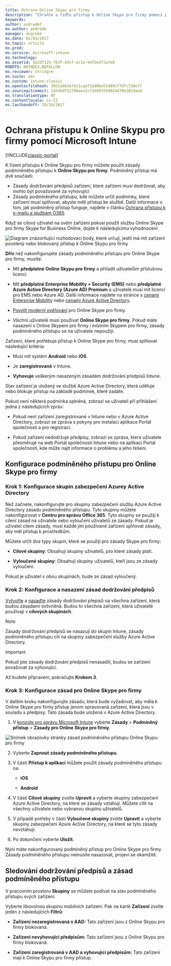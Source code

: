 ```yaml
---
title: Ochrana Online Skypu pro firmy
description: "Chraňte a řiďte přístup k Online Skypu pro firmy pomocí podmíněného přístupu."
keywords: 
author: andredm7
ms.author: andredm
manager: angrobe
ms.date: 01/03/2017
ms.topic: article
ms.prod: 
ms.service: microsoft-intune
ms.technology: 
ms.assetid: 1b2d7125-f63f-43cf-ac1e-94fbedf2a7e8
ROBOTS: NOINDEX,NOFOLLOW
ms.reviewer: chrisgre
ms.suite: ems
ms.custom: intune-classic
ms.openlocfilehash: 30d1abb3e7411cae73a98be51489cffdfc738e7f
ms.sourcegitcommit: 1a54bdf22786aea1cf1b497d54024470e1024aeb
ms.translationtype: HT
ms.contentlocale: cs-CZ
ms.lasthandoff: 10/10/2017
---
```

# <a name="protect-access-to-skype-for-business-online-with-microsoft-intune"></a>Ochrana přístupu k Online Skypu pro firmy pomocí Microsoft Intune

[!INCLUDE[classic-portal](../includes/classic-portal.md)]

K řízení přístupu k Online Skypu pro firmy můžete použít zásady podmíněného přístupu k **Online Skypu pro firmy**.
Podmíněný přístup má dvě součásti:
- Zásady dodržování předpisů zařízení, které zařízení musí dodržovat, aby mohlo být považované za vyhovující
- Zásady podmíněného přístupu, kde můžete určit podmínky, které zařízení musí splňovat, abyste měli přístup ke službě.
Další informace o tom, jak podmíněný přístup funguje, najdete v článku [Ochrana přístupu k e-mailu a službám O365](restrict-access-to-email-and-o365-services-with-microsoft-intune.md).

Když se cílový uživatel na svém zařízení pokusí použít službu Online Skype pro firmy Skype for Business Online, dojde k následujícímu vyhodnocení:

![Diagram znázorňující rozhodovací body, které určují, jestli má mít zařízení povolený nebo blokovaný přístup k Online Skypu pro firmy](../media/ConditionalAccess_SkypeforBusiness.png)

**Dřív** než nakonfigurujete zásady podmíněného přístupu pro Online Skype pro firmy, musíte:
- Mít **předplatné Online Skypu pro firmy**  a přiřadit uživatelům příslušnou licenci
- Mít **předplatné Enterprise Mobility + Security (EMS)** nebo **předplatné Azure Active Directory (Azure AD) Premium** a uživatelé musí mít licenci pro EMS nebo Azure AD. Další informace najdete na stránce s [cenami Enterprise Mobility](https://www.microsoft.com/cloud-platform/enterprise-mobility-pricing) nebo [cenami Azure Active Directory](https://azure.microsoft.com/pricing/details/active-directory/).

-   [Povolit moderní ověřování](/intune-classic/deploy-use/restrict-access-to-skype-for-business-online-with-microsoft-intune) pro Online Skype pro firmy.
-  Všichni uživatelé musí používat **Online Skype pro firmy**. Pokud máte nasazení s Online Skypem pro firmy i místním Skypem pro firmy, zásady podmíněného přístupu se na uživatele nepoužijí.

Zařízení, které potřebuje přístup k Online Skype pro firmy, musí splňovat následující kritéria:

-   Musí mít systém **Android** nebo **iOS**.

-   Je **zaregistrované** v Intune.

-   **Vyhovuje** veškerým nasazeným zásadám dodržování předpisů Intune.


Stav zařízení je uložený ve službě Azure Active Directory, která uděluje nebo blokuje přístup na základě podmínek, které zadáte.

Pokud není některá podmínka splněná, zobrazí se uživateli při přihlášení jedna z následujících zpráv:

-   Pokud není zařízení zaregistrované v Intune nebo v Azure Active Directory, zobrazí se zpráva s pokyny pro instalaci aplikace Portál společnosti a pro registraci.

-   Pokud zařízení nedodržuje předpisy, zobrazí se zpráva, která uživatele přesměruje na web Portál společnosti Intune nebo na aplikaci Portál společnosti, kde může najít informace o problému a jeho řešení.

## <a name="configure-conditional-access-for-skype-for-business-online"></a>Konfigurace podmíněného přístupu pro Online Skype pro firmy

### <a name="step-1-configure-azure-active-directory-security-groups"></a>Krok 1: Konfigurace skupin zabezpečení Azurey Active Directory
Než začnete, nakonfigurujte pro skupiny zabezpečení služby Azure Active Directory zásadu podmíněného přístupu. Tyto skupiny můžete nakonfigurovat v **Centru pro správu Office 365**. Tyto skupiny se použijí k cílení zásad na uživatele nebo vyloučení uživatelů ze zásady. Pokud je uživatel cílem zásady, musí každé jím používané zařízení splňovat zásady, aby měl přístup k prostředkům.

Můžete určit dva typy skupin, které se použijí pro zásady Skype pro firmy:

-   **Cílové skupiny**: Obsahují skupiny uživatelů, pro které zásady platí.

-   **Vyloučené skupiny**: Obsahují skupiny uživatelů, kteří jsou ze zásady vyloučení.

Pokud je uživatel v obou skupinách, bude ze zásad vyloučený.

### <a name="step-2-configure-and-deploy-a-compliance-policy"></a>Krok 2: Konfigurace a nasazení zásad dodržování předpisů
[Vytvořte](create-a-device-compliance-policy-in-microsoft-intune.md) a [nasaďte](deploy-and-monitor-a-device-compliance-policy-in-microsoft-intune.md) zásady dodržování přepisů na všechna zařízení, která budou zásadami ovlivněná. Budou to všechna zařízení, která uživatelé používají v **cílových skupinách**.

> [!NOTE]
> Zásady dodržování předpisů se nasazují do skupin Intune, zásady podmíněného přístupu cílí na skupiny zabezpečení služby Azure Active Directory.


> [!IMPORTANT]
> Pokud jste zásady dodržování předpisů nenasadili, budou se zařízení považovat za vyhovující.

Až budete připravení, pokračujte **Krokem 3**.

### <a name="step-3-configure-the-skype-for-business-online-policy"></a>Krok 3: Konfigurace zásad pro Online Skype pro firmy
V dalším kroku nakonfigurujte zásadu, která bude vyžadovat, aby měla k Online Skype pro firmy přístup jenom spravovaná zařízení, která jsou v souladu s předpisy. Tato zásada bude uložená v Azure Active Directory.

1.  V [konzole pro správu Microsoft Intune](https://manage.microsoft.com) vyberte **Zásady** > **Podmíněný přístup** > **Zásady pro Online Skype pro firmy**.

  ![Snímek obrazovky stránky zásad podmíněného přístupu Online Skypu pro firmy](./media/conditional_access_SFBPolicy.png)

2.  Vyberte **Zapnout zásady podmíněného přístupu**.

3.  V části **Přístup k aplikaci** můžete použít zásady podmíněného přístupu na:

    -   **iOS**

    -   **Android**

4.  V části **Cílové skupiny** zvolte **Upravit** a vyberte skupiny zabezpečení Azure Active Directory, na které se zásady vztahují. Můžete cílit na všechny uživatele nebo vybranou skupinu uživatelů.

5.  V případě potřeby v části **Vyloučené skupiny** zvolte **Upravit** a vyberte skupiny zabezpečení Azure Active Directory, na které se tyto zásady nevztahují.

6.  Po dokončení vyberte **Uložit**.

Nyní máte nakonfigurovaný podmíněný přístup pro Online Skype pro firmy Zásady podmíněného přístupu nemusíte nasazovat, projeví se okamžitě.


## <a name="monitor-the-compliance-and-conditional-access-policies"></a>Sledování dodržování předpisů a zásad podmíněného přístupu
V pracovním prostoru **Skupiny** se můžete podívat na stav podmíněného přístupu svých zařízení.

Vyberte libovolnou skupinu mobilních zařízení. Pak na kartě **Zařízení** zvolte jeden z následujících **Filtrů**:

* **Zařízení nezaregistrovaná v AAD:** Tato zařízení jsou z Online Skypu pro firmy blokovaná.

* **Zařízení nevyhovující předpisům:** Tato zařízení jsou z Online Skypu pro firmy blokovaná.

* **Zařízení zaregistrovaná v AAD a vyhovující předpisům:** Tato zařízení mají k Online Skypu pro firmy přístup.
